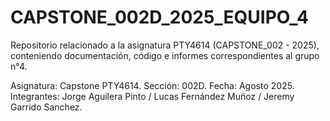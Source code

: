 # CAPSTONE_002D_2025_EQUIPO_4
Repositorio relacionado a la asignatura PTY4614 (CAPSTONE_002 - 2025), conteniendo documentación, código e informes correspondientes al grupo n°4.

Asignatura: Capstone PTY4614.
Sección: 002D.
Fecha: Agosto 2025.
Integrantes: Jorge Aguilera Pinto / Lucas Fernández Muñoz / Jeremy Garrido Sanchez.
